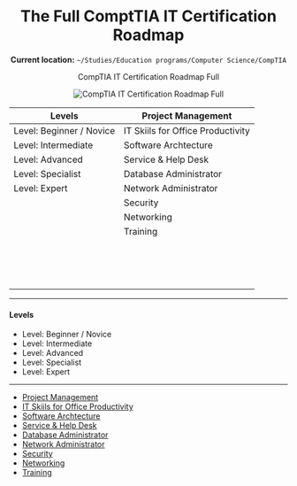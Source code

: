 <div align="center">

# The Full ComptTIA IT Certification Roadmap 

**Current location:** `~/Studies/Education programs/Computer Science/CompTIA`

CompTIA IT Certification Roadmap Full

![CompTIA IT Certification Roadmap Full](https://user-images.githubusercontent.com/51442719/166006768-719962ad-e515-478c-a827-dc93dca21ea7.jpeg)

  <table>
<thead>
  <tr>
    <th>Levels</th>
    <th>Project Management</th>
  </tr>
</thead>
<tbody>
  <tr>
    <td>Level: Beginner / Novice</td>
    <td>IT Skiils for Office Productivity</td>
  </tr>
  <tr>
    <td>Level: Intermediate</td>
    <td>Software Archtecture</td>
  </tr>
  <tr>
    <td>Level: Advanced</td>
    <td>Service &amp; Help Desk</td>
  </tr>
  <tr>
    <td>Level: Specialist</td>
    <td>Database Administrator</td>
  </tr>
  <tr>
    <td>Level: Expert</td>
    <td>Network Administrator</td>
  </tr>
  <tr>
    <td></td>
    <td>Security</td>
  </tr>
  <tr>
    <td></td>
    <td>Networking</td>
  </tr>
  <tr>
    <td></td>
    <td>Training</td>
  </tr>
  <tr>
    <td></td>
    <td></td>
  </tr>
  <tr>
    <td></td>
    <td></td>
  </tr>
  <tr>
    <td></td>
    <td></td>
  </tr>
  <tr>
    <td></td>
    <td></td>
  </tr>
  <tr>
    <td></td>
    <td></td>
  </tr>
  <tr>
    <td></td>
    <td></td>
  </tr>
  <tr>
    <td></td>
    <td></td>
  </tr>
  <tr>
    <td></td>
    <td></td>
  </tr>
  <tr>
    <td></td>
    <td></td>
  </tr>
  <tr>
    <td></td>
    <td></td>
  </tr>
  <tr>
    <td></td>
    <td></td>
  </tr>
  <tr>
    <td></td>
    <td></td>
  </tr>
  <tr>
    <td></td>
    <td></td>
  </tr>
  <tr>
    <td></td>
    <td></td>
  </tr>
  <tr>
    <td></td>
    <td></td>
  </tr>
</tbody>
</table>
</div>

  
---

  #### Levels
- Level: Beginner / Novice 
- Level: Intermediate 
- Level: Advanced
- Level: Specialist 
- Level: Expert

---

- [Project Management]()
- [IT Skiils for Office Productivity]()
- [Software Archtecture]()
- [Service & Help Desk]()
- [Database Administrator]()
- [Network Administrator]()
- [Security]()
- [Networking]()
- [Training]()
